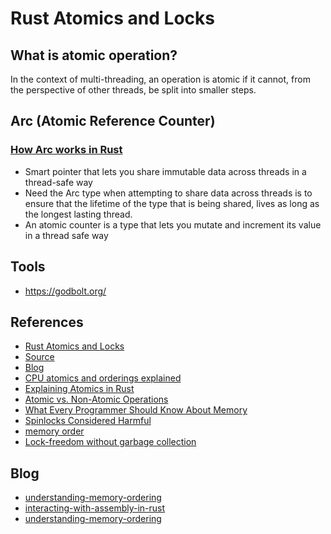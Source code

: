 # Rust Atomics and Locks

## What is atomic operation?
In the context of multi-threading, an operation is atomic if it cannot, from the perspective of other threads, be split into smaller steps.

## Arc (Atomic Reference Counter)
### [How Arc works in Rust](https://medium.com/@DylanKerler1/how-arc-works-in-rust-b06192acd0a6)
- Smart pointer that lets you share immutable data across threads in a thread-safe way
- Need the Arc type when attempting to share data across threads is to ensure that the lifetime of the type that is being shared, lives as long as the longest lasting thread.
- An atomic counter is a type that lets you mutate and increment its value in a thread safe way

## Tools
- https://godbolt.org/


## References
- [Rust Atomics and Locks](https://marabos.nl/atomics/basics.html)
- [Source](https://github.com/m-ou-se/rust-atomics-and-locks)
- [Blog](https://blog.m-ou.se/rust-standard/)
- [CPU atomics and orderings explained](https://fy.blackhats.net.au/blog/html/2019/07/16/cpu_atomics_and_orderings_explained.html)
- [Explaining Atomics in Rust](https://cfsamsonbooks.gitbook.io/explaining-atomics-in-rust/)
- [Atomic vs. Non-Atomic Operations](https://preshing.com/20130618/atomic-vs-non-atomic-operations/)
- [What Every Programmer Should Know About Memory](https://people.freebsd.org/~lstewart/articles/cpumemory.pdf)
- [Spinlocks Considered Harmful](https://matklad.github.io/2020/01/02/spinlocks-considered-harmful.html)
- [memory order](https://en.cppreference.com/w/cpp/atomic/memory_order)
- [Lock-freedom without garbage collection](https://aturon.github.io/blog/2015/08/27/epoch/#epoch-based-reclamation)

## Blog
- [understanding-memory-ordering](https://www.internalpointers.com/post/understanding-memory-ordering)
- [interacting-with-assembly-in-rust](https://tinkering.xyz/interacting-with-assembly-in-rust/)
- [understanding-memory-ordering](https://www.internalpointers.com/post/understanding-memory-ordering)
